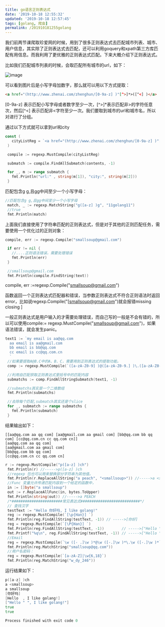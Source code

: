 ```yaml
---
title: go语言正则表达式
date: '2019-10-18 12:55:32'
updated: '2019-10-18 12:57:45'
tags: [golang, 爬虫]
permalink: /201910181255golang
---
```

我们前两节课爬取珍爱网的时候，用到了很多正则表达式去匹配城市列表、城市、用户信息，其实除了正则表达式去匹配，还可以利用goquery和xpath第三方库匹配有用信息。而我利用了更优雅的正则表达式匹配。下来大概介绍下正则表达式。

比如我们匹配城市列表的时候，会取匹配所有城市的url，如下：

![image](https://img-blog.csdnimg.cn/20191018003712497.png?x-oss-process=image/watermark,type_ZmFuZ3poZW5naGVpdGk,shadow_10,text_aHR0cHM6Ly9saWFiaW8uYmxvZy5jc2RuLm5ldA==,size_16,color_FFFFFF,t_70)


可以看到图片后是小写字母加数字，那么就可以用以下方式提取：

```html
<a href="(http://www.zhenai.com/zhenghun/[0-9a-z] )"[^>]*>([^<] )</a>
```

[0-9a-z] 表示匹配小写字母或者数字至少一次，[^>]*表示匹配非>的字符任意次，然后[^<] 表示匹配非<字符至少一次。我们要取到城市的url和城市名，所以对进行了分组。

通过以下方式就可以拿到url和city

```go
const (
   cityListReg = `<a href="(http://www.zhenai.com/zhenghun/[0-9a-z] )"[^>]*>([^<] )</a>`
 )

 compile := regexp.MustCompile(cityListReg)

 submatch := compile.FindAllSubmatch(contents, -1)

 for _, m := range submatch {
   fmt.Println("url:" , string(m[1]), "city:", string(m[2]))
 }
```

匹配包含g g,且gg中间至少一个小写字母：

```go
//匹配包含g g,且gg中间至少一个小写字母
 match, _ := regexp.MatchString("g([a-z] )g", "11golang11")
 //true
 fmt.Println(match)
```

上面我们直接使用了字符串匹配的正则表达式，但是对于其他的正则匹配任务，需要使用一个优化过的正则对象：

```go
compile, err := regexp.Compile("smallsoup@gmail.com")

 if err != nil {
   //....正则语法错误，需要处理错误
   fmt.Println(err)
 }

 //smallsoup@gmail.com
 fmt.Println(compile.FindString(text))
```

compile, err :=regexp.Compile("smallsoup@gmail.com")

函数返回一个正则表达式匹配器和错误，当参数正则表达式不符合正则语法时返回error，比如说regexp.Compile("[smallsoup@gmail.com")就会报错missing closing ]

一般正则表达式是用户输入的才需要处理错误，而自己写的一般是不会有错的，所以可以使用compile:= regexp.MustCompile("smallsoup@gmail.com")，如果语法错误，就会发生panic。

```go
text1 := `my email is aa@qq.com
  aa email is aa@gmail.com
  bb email is bb@qq.com
  cc email is cc@qq.com.cn
  `
 //如果要提取A@B.C中的A、B、C，需要用到正则表达式的提取功能。
 comp := regexp.MustCompile(`([a-zA-Z0-9] )@([a-zA-Z0-9.] )\.([a-zA-Z0-9] )`)

 //利用自匹配获取正则表达式里括号中的匹配内容
 submatchs := comp.FindAllStringSubmatch(text1, -1)

 //submatchs其实是一个二维数组
 fmt.Println(submatchs)

 //去除每个匹配,submatch其实还是个slice
 for _, submatch := range submatchs {
   fmt.Println(submatch)
 }
```

结果输出如下：

```shell
[[aa@qq.com aa qq com] [aa@gmail.com aa gmail com] [bb@qq.com bb qq com] [cc@qq.com.cn cc qq.com cn]]
[aa@qq.com aa qq com]
[aa@gmail.com aa gmail com]
[bb@qq.com bb qq com]
[cc@qq.com.cn cc qq.com cn]
```

```go
r := regexp.MustCompile("p([a-z] )ch")
 fmt.Println(r) //----->p([a-z] )ch
 //regexp 包也可以用来替换部分字符串为其他值。
 fmt.Println(r.ReplaceAllString("a peach", "<smallsoup>")) //----->a <smallsoup>
 //Func 变量允许传递匹配内容到一个给定的函数中，
 in := []byte("a smallsoup")
 out := r.ReplaceAllFunc(in, bytes.ToUpper)
 fmt.Println(string(out)) //----->a PEACH
 /*#######################常见表达式###########################*/
 // 查找汉字
 testText := "Hello 你好吗, I like golang!"
 reg := regexp.MustCompile(`[\p{Han}] `)
 fmt.Println(reg.FindAllString(testText, -1)) // ----->[你好]
 reg = regexp.MustCompile(`[\P{Han}] `)
 fmt.Println(reg.FindAllString(testText, -1))        // ----->["Hello " ", I li golang!"]
 fmt.Printf("%q\n", reg.FindAllString(testText, -1)) // ----->["Hello " ", I lm golang!"]
 //Email
 reg = regexp.MustCompile(`\w ([- .]\w )*@\w ([-.]\w )*\.\w ([-.]\w )*`)
 fmt.Println(reg.MatchString("smallsoup@qq.com"))
 //用户名密码：
 reg = regexp.MustCompile(`[a-zA-Z]|\w{6,18}`)
 fmt.Println(reg.MatchString("w_dy_246"))
```

运行结果如下：

```go
p([a-z] )ch
a <smallsoup>
a smallsoup
[你好吗]
[Hello  , I like golang!]
["Hello " ", I like golang!"]
true
true

Process finished with exit code 0

```

